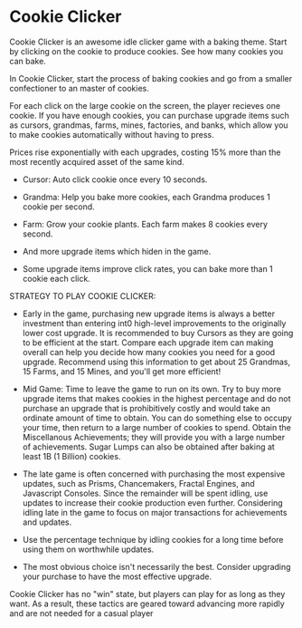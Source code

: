 # Cookie Clicker

Cookie Clicker is an awesome idle clicker game with a baking theme. Start by clicking on the cookie to produce cookies. See how many cookies you can bake.

In Cookie Clicker, start the process of baking cookies and go from a smaller confectioner to an master of cookies.

For each click on the large cookie on the screen, the player recieves one cookie. If you have enough cookies, you can purchase upgrade items such as cursors, grandmas, 
farms, mines, factories, and banks, which allow you to make cookies automatically without having to press.

Prices rise exponentially with each upgrades, costing 15% more than the most recently acquired asset of the same kind.

  - Cursor: Auto click cookie once every 10 seconds.
  
  - Grandma: Help you bake more cookies, each Grandma produces 1 cookie per second.
  
  - Farm: Grow your cookie plants. Each farm makes 8 cookies every second. 
  
  - And more upgrade items which hiden in the game.
  
  - Some upgrade items improve click rates, you can bake more than 1 cookie each click.

STRATEGY TO PLAY COOKIE CLICKER:

  - Early in the game, purchasing new upgrade items is always a better investment than entering int0 high-level improvements to the originally lower cost upgrade. It is
  recommended to buy Cursors as they are going to be efficient at the start. Compare each upgrade item can making overall can help you decide how many cookies you need
  for a good upgrade. Recommend using this information to get about 25 Grandmas, 15 Farms, and 15 Mines, and you'll get more efficient!
  
  - Mid Game: Time to leave the game to run on its own. Try to buy more upgrade items that makes cookies in the highest percentage and do not purchase an upgrade that is
  prohibitively costly and would take an ordinate amount of time to obtain. You can do something else to occupy your time, then return to a large number of cookies to 
  spend. Obtain the Miscellanous Achievements; they will provide you with a large number of achievements. Sugar Lumps can also be obtained after baking at least 1B 
  (1 Billion) cookies.
  
  - The late game is often concerned with purchasing the most expensive updates, such as Prisms, Chancemakers, Fractal Engines, and Javascript Consoles. Since the 
  remainder will be spent idling, use updates to increase their cookie production even further. Considering idling late in the game to focus on major transactions for
  achievements and updates. 
  
  - Use the percentage technique by idling cookies for a long time before using them on worthwhile updates.
  
  - The most obvious choice isn't necessarily the best. Consider upgrading your purchase to have the most effective upgrade.
  
Cookie Clicker has no "win" state, but players can play for as long as they want. As a result, these tactics are geared toward advancing more rapidly and are not needed
for a casual player
  
